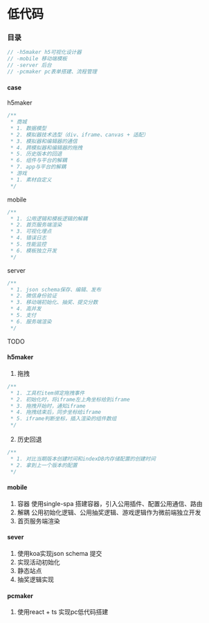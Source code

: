 # 低代码

### 目录
```js
// -h5maker h5可视化设计器
// -mobile 移动端模板
// -server 后台
// -pcmaker pc表单搭建、流程管理
```

#### case
h5maker
```js
/**
 * 商城
 * 1. 数据模型
 * 2. 模拟器技术选型（div、iframe、canvas + 适配）
 * 3. 模拟器和编辑器的通信
 * 4. 跨模拟器和编辑器的拖拽
 * 5. 历史版本的回退
 * 6. 组件与平台的解耦
 * 7. app与平台的解耦
 * 游戏
 * 1. 素材自定义
 */
```
mobile
```js
/**
 * 1. 公用逻辑和模板逻辑的解耦
 * 2. 首页服务端渲染
 * 3. 可视化埋点
 * 4. 错误日志
 * 5. 性能监控
 * 6. 模板独立开发
 */
```
server
```js
/**
 * 1. json schema保存、编辑、发布
 * 2. 微信身份验证
 * 3. 移动端初始化、抽奖、提交分数
 * 4. 高并发
 * 5. 支付
 * 6. 服务端渲染
 */
```

TODO

#### h5maker
1. 拖拽
```js
/**
 * 1. 工具栏item绑定拖拽事件
 * 2. 初始化时，将iframe左上角坐标给到iframe
 * 3. 拖拽开始时，通知iframe
 * 4. 拖拽结束后，同步坐标给iframe
 * 5. iframe判断坐标，插入渲染的组件数组
 */
```
2. 历史回退
```js
/**
 * 1. 对比当期版本创建时间和indexDB内存储配置的创建时间
 * 2. 拿到上一个版本的配置
 */
```

#### mobile
1. 容器
使用single-spa 搭建容器，引入公用插件、配置公用通信、路由
2. 解耦
公用初始化逻辑、公用抽奖逻辑、游戏逻辑作为微前端独立开发
3. 首页服务端渲染

#### sever
1. 使用koa实现json schema 提交
2. 实现活动初始化
3. 静态站点
4. 抽奖逻辑实现

#### pcmaker
1. 使用react + ts 实现pc低代码搭建 


